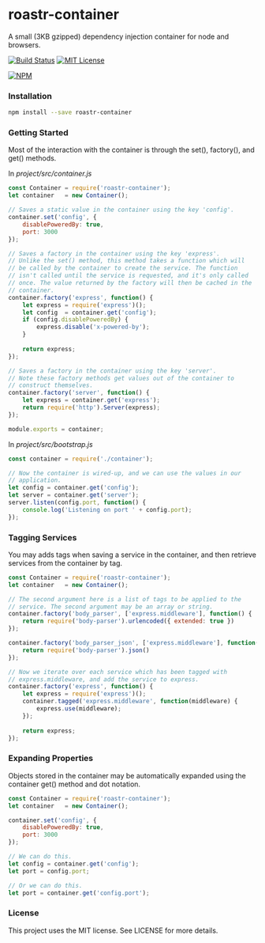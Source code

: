 roastr-container
================
A small (3KB gzipped) dependency injection container for node and browsers.

[![Build Status](https://img.shields.io/travis/headzoo/roastr-container/master.svg?style=flat-square)](https://travis-ci.org/headzoo/roastr-container)
[![MIT License](https://img.shields.io/badge/license-MIT-blue.svg?style=flat-square)](https://raw.githubusercontent.com/headzoo/roastr-container/master/LICENSE)

[![NPM](https://nodei.co/npm/roastr-container.png)](https://nodei.co/npm/roastr-container)

### Installation

```sh
npm install --save roastr-container
```


### Getting Started
Most of the interaction with the container is through the set(),
factory(), and get() methods.

In *project/src/container.js*

```js
const Container = require('roastr-container');
let container   = new Container();

// Saves a static value in the container using the key 'config'.
container.set('config', {
    disablePoweredBy: true,
    port: 3000
});

// Saves a factory in the container using the key 'express'.
// Unlike the set() method, this method takes a function which will
// be called by the container to create the service. The function
// isn't called until the service is requested, and it's only called
// once. The value returned by the factory will then be cached in the
// container.
container.factory('express', function() {
    let express = require('express')();
    let config  = container.get('config');
    if (config.disablePoweredBy) {
        express.disable('x-powered-by');
    }
    
    return express;
});

// Saves a factory in the container using the key 'server'.
// Note these factory methods get values out of the container to
// construct themselves.
container.factory('server', function() {
    let express = container.get('express');
    return require('http').Server(express);
});

module.exports = container;
```

In *project/src/bootstrap.js*

```js
const container = require('./container');

// Now the container is wired-up, and we can use the values in our
// application.
let config = container.get('config');
let server = container.get('server');
server.listen(config.port, function() {
    console.log('Listening on port ' + config.port);
});
```


### Tagging Services
You may adds tags when saving a service in the container, and then
retrieve services from the container by tag.

```js
const Container = require('roastr-container');
let container   = new Container();

// The second argument here is a list of tags to be applied to the
// service. The second argument may be an array or string.
container.factory('body_parser', ['express.middleware'], function() {
    return require('body-parser').urlencoded({ extended: true })
});

container.factory('body_parser_json', ['express.middleware'], function() {
    return require('body-parser').json()
});

// Now we iterate over each service which has been tagged with
// express.middleware, and add the service to express.
container.factory('express', function() {
    let express = require('express')();
    container.tagged('express.middleware', function(middleware) {
        express.use(middleware);
    });
    
    return express;
});
```


### Expanding Properties
Objects stored in the container may be automatically expanded using the
container get() method and dot notation.

```js
const Container = require('roastr-container');
let container   = new Container();

container.set('config', {
    disablePoweredBy: true,
    port: 3000
});

// We can do this.
let config = container.get('config');
let port = config.port;

// Or we can do this.
let port = container.get('config.port');
```

### License
This project uses the MIT license. See LICENSE for more details.
